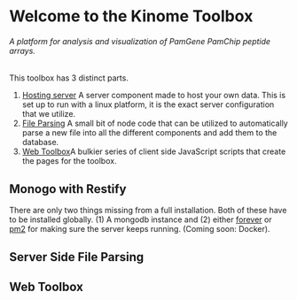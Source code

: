 # Welcome to the Kinome Toolbox

###### A platform for analysis and visualization of PamGene PamChip peptide arrays.

This toolbox has 3 distinct parts.

1. [Hosting server](#monogo-with-restify) A server component made to host your own data. This is set up to run with a linux platform, it is the exact server configuration that we utilize.
2. [File Parsing](#server-side-file-parsing) A small bit of node code that can be utilized to automatically parse a new file into all the different components and add them to the database.
3. [Web Toolbox](#web-toolbox)A bulkier series of client side JavaScript scripts that create the pages for the toolbox.

## Monogo with Restify

There are only two things missing from a full installation. Both of these have to be installed globally. (1) A mongodb instance and (2) either [forever](https://github.com/foreverjs/forever) or [pm2](http://pm2.keymetrics.io/) for making sure the server keeps running. (Coming soon: Docker).

## Server Side File Parsing


## Web Toolbox

